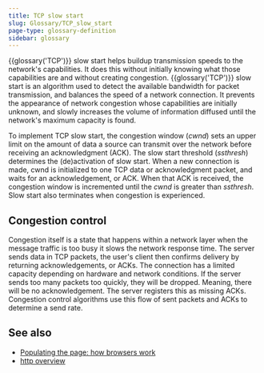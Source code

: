 ```yaml
---
title: TCP slow start
slug: Glossary/TCP_slow_start
page-type: glossary-definition
sidebar: glossary
---
```


{{glossary('TCP')}} slow start helps buildup transmission speeds to the network's capabilities. It does this without initially knowing what those capabilities are and without creating congestion. {{glossary('TCP')}} slow start is an algorithm used to detect the available bandwidth for packet transmission, and balances the speed of a network connection. It prevents the appearance of network congestion whose capabilities are initially unknown, and slowly increases the volume of information diffused until the network's maximum capacity is found.

To implement TCP slow start, the congestion window (_cwnd_) sets an upper limit on the amount of data a source can transmit over the network before receiving an acknowledgment (ACK). The slow start threshold (_ssthresh_) determines the (de)activation of slow start. When a new connection is made, cwnd is initialized to one TCP data or acknowledgment packet, and waits for an acknowledgement, or ACK. When that ACK is received, the congestion window is incremented until the _cwnd_ is greater than _ssthresh_. Slow start also terminates when congestion is experienced.

## Congestion control

Congestion itself is a state that happens within a network layer when the message traffic is too busy it slows the network response time. The server sends data in TCP packets, the user's client then confirms delivery by returning acknowledgements, or ACKs. The connection has a limited capacity depending on hardware and network conditions. If the server sends too many packets too quickly, they will be dropped. Meaning, there will be no acknowledgement. The server registers this as missing ACKs. Congestion control algorithms use this flow of sent packets and ACKs to determine a send rate.

## See also

- [Populating the page: how browsers work](/en-US/docs/Web/Performance/Guides/How_browsers_work)
- [http overview](/en-US/docs/Web/HTTP/Guides/Overview)
